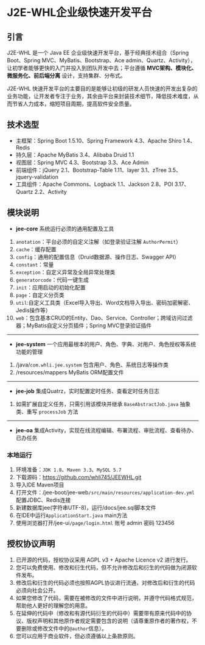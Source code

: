 # J2E-WHL企业级快速开发平台

## 引言

J2E-WHL 是一个 Java EE 企业级快速开发平台，基于经典技术组合（Spring Boot、Spring MVC、MyBatis、Bootstrap、Ace admin、Quartz、Activity），让初学者能够更快的入门并投入到团队开发中去；平台遵循 **MVC架构、模块化、微服务化、前后端分离** 设计，支持集群、分布式。

J2E-WHL 快速开发平台的主要目的是能够让初级的研发人员快速的开发出复杂的业务功能，让开发者专注于业务，其余由平台来封装技术细节，降低技术难度，从而节省人力成本，缩短项目周期，提高软件安全质量。

## 技术选型

* 主框架：Spring Boot 1.5.10、Spring Framework 4.3、Apache Shiro 1.4、Redis
* 持久层：Apache MyBatis 3.4、Alibaba Druid 1.1
* 视图层：Spring MVC 4.3、Bootstrap 3.3、Ace Admin
* 前端组件：jQuery 2.1、Bootstrap-Table 1.11、layer 3.1、zTree 3.5、jquery-validation
* 工具组件：Apache Commons、Logback 1.1、Jackson 2.8、POI 3.17、Quartz 2.2、Activity

## 模块说明

* **jee-core** 系统运行必须的通用配置及工具
 1. `anotation`：平台必须的自定义注解（如登录验证注解 `AuthorPermit`）
 2. `cache`：缓存配置
 3. `config`：通用的配置信息（Druid数据源、操作日志、Swagger API）
 4. `constant`：常量
 5. `exception`：自定义异常及全局异常处理类
 6. `generatorcode`：代码一键生成
 7. `init`：应用启动的初始化配置
 8. `page`：自定义分页类
 9. `util`:自定义工具类（Excel导入导出、Word文档导入导出、密码加密解密、Jedis操作等）
 10. `web`：包含基本CRUD的Entity、Dao、Service、Controller；跨域访问过滤器；MyBatis自定义分页插件；Spring MVC登录验证插件

---

* **jee-system** 一个应用最根本的用户、角色、字典、对用户、角色授权等系统功能的管理
 1. /java/`com.whli.jee.system` 包含用户、角色、系统日志等操作类
 2. /resources/mappers MyBatis ORM配置文件

---

* **jee-job** 集成Quatrz，实时配置定时任务、查看定时任务日志
 1. 如需扩展自定义任务，只需引用该模块并继承 `BaseAbstractJob.java` 抽象类、重写 `processJob` 方法

---
* **jee-oa** 集成Activity，实现在线流程编辑、布署流程、审批流程、查看待办、已办任务

### 本地运行

1. 环境准备：`JDK 1.8`、`Maven 3.3`、`MySQL 5.7`
2. 下载源码：<https://github.com/whli745/JEEWHL.git>
3. 导入IDE Maven项目
4. 打开文件：/jee-boot/jee-web`/src/main/resources/application-dev.yml` 配置JDBC、Redis连接
5. 新建数据库jee(字符串UTF-8)，运行/docs/jee.sql脚本文件
6. 在IDE中运行`ApplicationStart.java` main方法
7. 使用浏览器打开/jee-ui`/page/login.html`  账号 admin 密码 123456

## 授权协议声明

1. 已开源的代码，授权协议采用 AGPL v3 + Apache Licence v2 进行发行。
2. 您可以免费使用、修改和衍生代码，但不允许修改后和衍生的代码做为闭源软件发布。
3. 修改后和衍生的代码必须也按照AGPL协议进行流通，对修改后和衍生的代码必须向社会公开。
4. 如果您修改了代码，需要在被修改的文件中进行说明，并遵守代码格式规范，帮助他人更好的理解您的用意。
5. 在延伸的代码中（修改和有源代码衍生的代码中）需要带有原来代码中的协议、版权声明和其他原作者规定需要包含的说明（请尊重原作者的著作权，不要删除或修改文件中的`@author`信息）。
6. 您可以应用于商业软件，但必须遵循以上条款原则。

